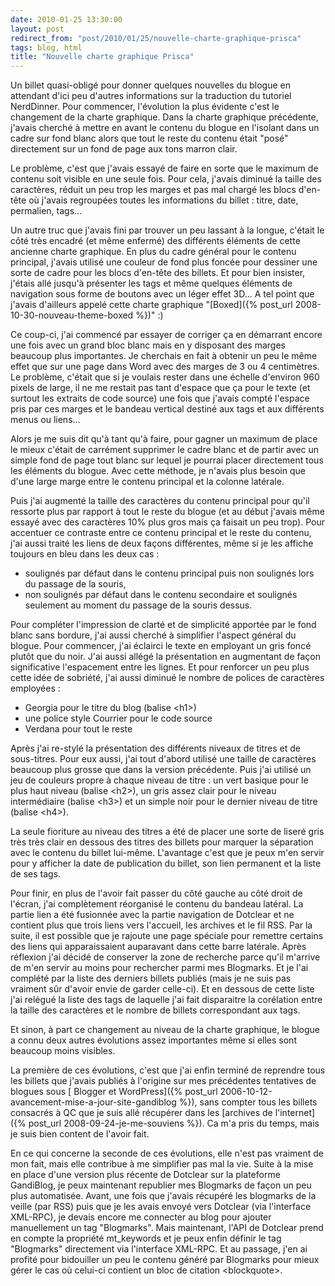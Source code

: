 ```yaml
---
date: 2010-01-25 13:30:00
layout: post
redirect_from: "post/2010/01/25/nouvelle-charte-graphique-prisca"
tags: blog, html
title: "Nouvelle charte graphique Prisca"
---
```


Un billet quasi-obligé pour donner quelques nouvelles du blogue en attendant
d'ici peu d'autres informations sur la traduction du tutoriel NerdDinner. Pour
commencer, l'évolution la plus évidente c'est le changement de la charte
graphique. Dans la charte graphique précédente, j'avais cherché à mettre en
avant le contenu du blogue en l'isolant dans un cadre sur fond blanc alors que
tout le reste du contenu était "posé" directement sur un fond de page aux tons
marron clair.

Le problème, c'est que j'avais essayé de faire en sorte que le maximum de
contenu soit visible en une seule fois. Pour cela, j'avais diminué la taille
des caractères, réduit un peu trop les marges et pas mal chargé les blocs
d'en-tête où j'avais regroupées toutes les informations du billet : titre,
date, permalien, tags...

Un autre truc que j'avais fini par trouver un peu lassant à la longue,
c'était le côté très encadré (et même enfermé) des différents éléments de cette
ancienne charte graphique. En plus du cadre général pour le contenu principal,
j'avais utilisé une couleur de fond plus foncée pour dessiner une sorte de
cadre pour les blocs d'en-tête des billets. Et pour bien insister, j'étais allé
jusqu'à présenter les tags et même quelques éléments de navigation sous forme
de boutons avec un léger effet 3D... A tel point que j'avais d'ailleurs appelé
cette charte graphique "[Boxed]({% post_url 2008-10-30-nouveau-theme-boxed %})" :)

Ce coup-ci, j'ai commencé par essayer de corriger ça en démarrant encore une
fois avec un grand bloc blanc mais en y disposant des marges beaucoup plus
importantes. Je cherchais en fait à obtenir un peu le même effet que sur une
page dans Word avec des marges de 3 ou 4 centimètres. Le problème, c'était que
si je voulais rester dans une échelle d'environ 960 pixels de large, il ne me
restait pas tant d'espace que ça pour le texte (et surtout les extraits de code
source) une fois que j'avais compté l'espace pris par ces marges et le bandeau
vertical destiné aux tags et aux différents menus ou liens...

Alors je me suis dit qu'à tant qu'à faire, pour gagner un maximum de place
le mieux c'était de carrément supprimer le cadre blanc et de partir avec un
simple fond de page tout blanc sur lequel je pourrai placer directement tous
les éléments du blogue. Avec cette méthode, je n'avais plus besoin que d'une
large marge entre le contenu principal et la colonne latérale.

Puis j'ai augmenté la taille des caractères du contenu principal pour qu'il
ressorte plus par rapport à tout le reste du blogue (et au début j'avais même
essayé avec des caractères 10% plus gros mais ça faisait un peu trop). Pour
accentuer ce contraste entre ce contenu principal et le reste du contenu, j'ai
aussi traité les liens de deux façons différentes, même si je les affiche
toujours en bleu dans les deux cas :

* soulignés par défaut dans le contenu principal puis non soulignés lors du
passage de la souris,
* non soulignés par défaut dans le contenu secondaire et soulignés seulement
au moment du passage de la souris dessus.

Pour compléter l'impression de clarté et de simplicité apportée par le fond
blanc sans bordure, j'ai aussi cherché à simplifier l'aspect général du blogue.
Pour commencer, j'ai éclairci le texte en employant un gris foncé plutôt que du
noir. J'ai aussi allégé la présentation en augmentant de façon significative
l'espacement entre les lignes. Et pour renforcer un peu plus cette idée de
sobriété, j'ai aussi diminué le nombre de polices de caractères
employées :

* Georgia pour le titre du blog (balise &lt;h1&gt;)
* une police style Courrier pour le code source
* Verdana pour tout le reste

Après j'ai re-stylé la présentation des différents niveaux de titres et de
sous-titres. Pour eux aussi, j'ai tout d'abord utilisé une taille de caractères
beaucoup plus grosse que dans la version précédente. Puis j'ai utilisé un jeu
de couleurs propre à chaque niveau de titre : un vert basique pour le plus
haut niveau (balise &lt;h2&gt;), un gris assez clair pour le niveau
intermédiaire (balise &lt;h3&gt;) et un simple noir pour le dernier niveau de
titre (balise &lt;h4&gt;).

La seule fioriture au niveau des titres a été de placer une sorte de liseré
gris très très clair en dessous des titres des billets pour marquer la
séparation avec le contenu du billet lui-même. L'avantage c'est que je peux
m'en servir pour y afficher la date de publication du billet, son lien
permanent et la liste de ses tags.

Pour finir, en plus de l'avoir fait passer du côté gauche au côté droit de
l'écran, j'ai complètement réorganisé le contenu du bandeau latéral. La partie
lien a été fusionnée avec la partie navigation de Dotclear et ne contient plus
que trois liens vers l'accueil, les archives et le fil RSS. Par la suite, il
est possible que je rajoute une page spéciale pour remettre certains des liens
qui apparaissaient auparavant dans cette barre latérale. Après réflexion j'ai
décidé de conserver la zone de recherche parce qu'il m'arrive de m'en servir au
moins pour rechercher parmi mes Blogmarks. Et je l'ai complété par la liste des
derniers billets publiés (mais je ne suis pas vraiment sûr d'avoir envie de
garder celle-ci). Et en dessous de cette liste j'ai relégué la liste des tags
de laquelle j'ai fait disparaitre la corélation entre la taille des caractères
et le nombre de billets correspondant aux tags.

Et sinon, à part ce changement au niveau de la charte graphique, le blogue a
connu deux autres évolutions assez importantes même si elles sont beaucoup
moins visibles.

La première de ces évolutions, c'est que j'ai enfin terminé de reprendre
tous les billets que j'avais publiés à l'origine sur mes précédentes tentatives
de blogues sous [
Blogger et WordPress]({% post_url 2006-10-12-avancement-mise-a-jour-site-gandiblog %}), sans compter tous les billets consacrés à QC que je
suis allé récupérer dans les [archives de
l'internet]({% post_url 2008-09-24-je-me-souviens %}). Ca m'a pris du temps, mais je suis bien content de l'avoir
fait.

En ce qui concerne la seconde de ces évolutions, elle n'est pas vraiment de
mon fait, mais elle contribue à me simplifier pas mal la vie. Suite à la mise
en place d'une version plus récente de Dotclear sur la plateforme GandiBlog, je
peux maintenant republier mes Blogmarks de façon un peu plus automatisée.
Avant, une fois que j'avais récupéré les blogmarks de la veille (par RSS) puis
que je les avais envoyé vers Dotclear (via l'interface XML-RPC), je devais
encore me connecter au blog pour ajouter manuellement un tag "Blogmarks". Mais
maintenant, l'API de Dotclear prend en compte la propriété mt_keywords et je
peux enfin définir le tag "Blogmarks" directement via l'interface XML-RPC. Et
au passage, j'en ai profité pour bidouiller un peu le contenu généré par
Blogmarks pour mieux gérer le cas où celui-ci contient un bloc de citation
&lt;blockquote&gt;.
